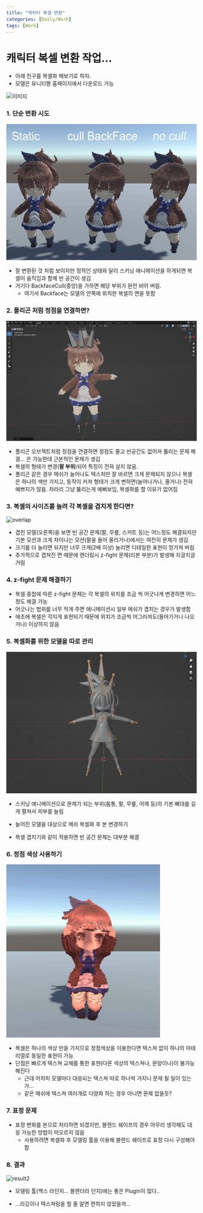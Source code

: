 ```yaml
---
title: "캐릭터 복셀 변환"
categories: [Daily/Work]
tags: [Work]
---
```




# 캐릭터 복셀 변환 작업...

- 아래 친구를 복셀화 해보기로 하자.
- 모델은 유니티짱 홈페이지에서 다운로드 가능

![이미지](https://pbs.twimg.com/media/DuCktNpVAAAAQll?format=jpg&name=medium)





### 1. 단순 변환 시도

![simple_lize](https://raw.githubusercontent.com/hns17/ImageContainer/main/img/simple_lize.gif)

- 잘 변환된 것 처럼 보이지만 정적인 상태와 달리 스키닝 애니메이션을 하게되면  복셀이 움직임과 함께 빈 공간이 생김
- 거기다 BackfaceCull(중앙)을 가하면 해당 부위가 완전 비어 버림.
  - 여기서 Backface는 모델의 안쪽에 위치한 복셀의 면을 뜻함



### 2. 폴리곤 처럼 정점을 연결하면?

![image-20220919010024161](https://raw.githubusercontent.com/hns17/ImageContainer/main/img/image-20220919010024161.png)

- 폴리곤 오브젝트처럼 정점을 연결하면 정점도 줄고 빈공간도 없어져 뚫리는 문제 해결... 은 가능한데 근본적인 문제가 생김
- 복셀의 형태가 변경(**팔 부위**)되어 특징이 전혀 살지 않음.
- 폴리곤 같은 경우 메쉬가 늘어나도 텍스처만 잘 바르면 크게 문제되지 않으나 복셀은 하나의 색만 가지고, 동작이 커져 형태가 크게 변하면(늘어나거나, 줄거나) 전혀 예쁘지가 않음. 차라리 그냥 뚫리는게 예뻐보임, 복셀화를 할 이유가 없어짐



### 3. 복셀의 사이즈를 늘려 각 복셀을 겹치게 한다면?

![overlap](https://raw.githubusercontent.com/hns17/ImageContainer/main/img/overlap.gif)

- 겹친 모델(오른쪽)을 보면 빈 공간 문제(팔, 무릎, 스커트 등)는 어느정도 해결되지만 기본 모션과 크게 차이나는 모션(팔을 들어 올리거나)에서는 여전히 문제가 생김
- 크기를 더 늘리면 되지만  너무 크게(2배 이상) 늘리면 디테일한 표현이 망가져 버림
- 추가적으로 겹쳐진 면 때문에 렌더링시 z-fight 문제(리본 부분)가 발생해 지글지글 거림



### 4. z-fight  문제 해결하기

- 복셀 중첩에 따른 z-fight 문제는 각 복셀의 위치를 조금 씩 어긋나게 변경하면 어느정도 해결 가능
- 어긋나는 범위를 너무 적게 주면 애니메이션시 일부 메쉬가 겹치는 경우가 발생함
- 애초에 복셀은 각지게 표현되기 때문에 위치가 조금씩 어그러져도(들어가거나 나오거나) 이상하지 않음



### 5. 복셀화를 위한 모델을 따로 관리

![image-20220919094720280](https://raw.githubusercontent.com/hns17/ImageContainer/main/img/image-20220919094720280.png)

- 스키닝 애니메이션으로 문제가 되는 부위(몸통, 팔, 무릎, 어깨 등)의 기본 뼈대를 길게 펼쳐서 피부를 늘림

- 늘어진 모델을 대상으로 메쉬 복셀화 후 본 변경하기

- 복셀 겹치기와 같이 적용하면 빈 공간 문제는 대부분 해결



### 6. 정점 색상 사용하기

![result](https://raw.githubusercontent.com/hns17/ImageContainer/main/img/result.gif)

- 복셀은 하나의 색상 만을 가지므로 정점색상을 이용한다면 텍스쳐 없이 하나의 마테리얼로 동일한 표현이 가능
- 단점은 빠르게 텍스쳐 교체를 통한 표현(다른 색상의 텍스쳐나, 문양이나)이 불가능해진다
  - 근데 어차피 모델마다 대응되는 텍스쳐 따로 하나씩 가지니 문제 될 일이 있는가...
  - 같은 메쉬에 텍스쳐 여러개로 다양화 하는 경우 아니면 문제 없을듯?



### 7. 표정 문제

- 표정 변화를 본으로 처리하면 되겠지만, 블렌드 쉐이프의 경우 아무리 생각해도 대응 가능한 방법이 떠오르지 않음
  - 사용하려면 복셀화 후 모델링 툴을 이용해 블렌드 쉐이프로 표정 다시 구성해야 함



### 8. 결과

![result2](C:/Users/hns17/Desktop/Resource/Voxelize/result2.gif)



- 모델링 툴(맥스 라던지... 블렌더라 던지)에는 좋은 Plugin이 많다..

- ...리깅이나 텍스쳐링을 할 줄 알면 편하지 않았을까...